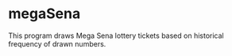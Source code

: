 # megaSena
This program draws Mega Sena lottery tickets based on historical frequency of drawn numbers.
